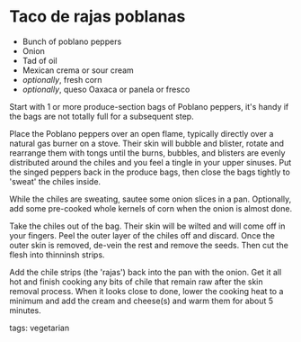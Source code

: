 Taco de rajas poblanas
======================

* Bunch of poblano peppers
* Onion
* Tad of oil
* Mexican crema or sour cream
* *optionally*, fresh corn
* *optionally*, queso Oaxaca or panela or fresco

Start with 1 or more produce-section bags of Poblano peppers,
it's handy if the bags are not totally full for a subsequent step.

Place the Poblano peppers over an open flame, typically directly
over a natural gas burner on a stove. Their skin will bubble and blister,
rotate and rearrange them with tongs until the burns, bubbles, and
blisters are evenly distributed around the chiles and you feel a tingle
in your upper sinuses. Put the singed peppers back in the produce bags,
then close the bags tightly to 'sweat' the chiles inside.

While the chiles are sweating, sautee some onion slices in a pan.
Optionally, add some pre-cooked whole kernels of corn when the onion is
almost done.

Take the chiles out of the bag. Their skin will be wilted and will come off
in your fingers. Peel the outer layer of the chiles off and discard. Once
the outer skin is removed, de-vein the rest and remove the seeds. Then
cut the flesh into thinninsh strips.

Add the chile strips (the 'rajas') back into the pan with the onion. Get it
all hot and finish cooking any bits of chile that remain raw after the
skin removal process. When it looks close to done, lower the cooking heat
to a minimum and add the cream and cheese(s) and warm them for about 5 minutes.

tags: vegetarian
